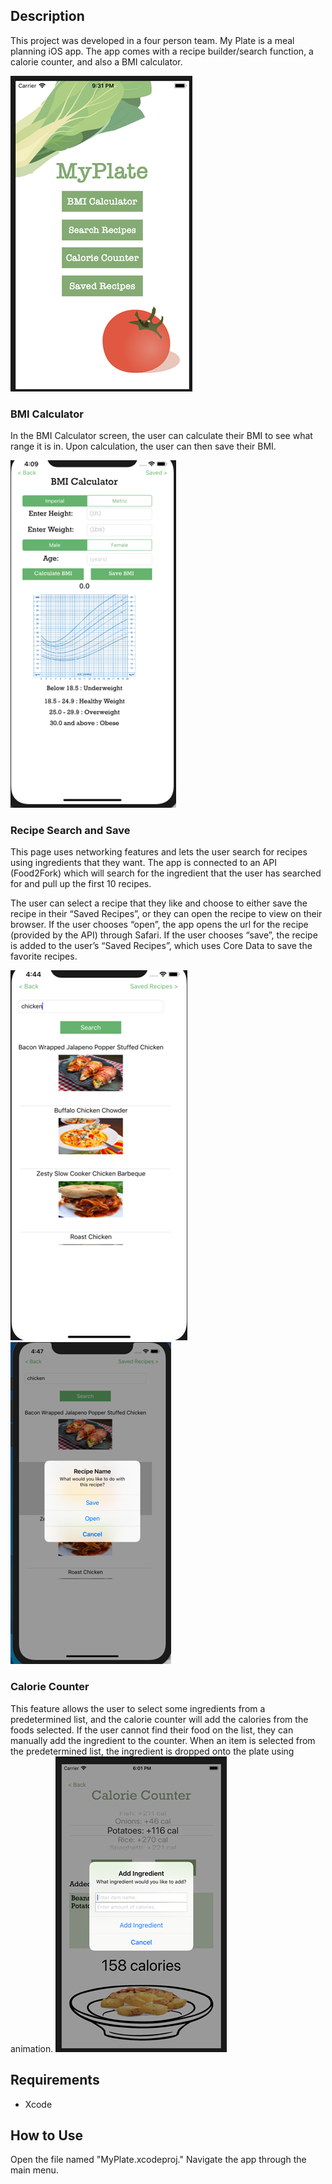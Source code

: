 ## Description
This project was developed in a four person team.
My Plate is a meal planning iOS app. The app comes with a recipe builder/search function, a calorie counter, and also a BMI calculator. 

<img src='mainMenu.png'>

### BMI Calculator
In the BMI Calculator screen, the user can calculate their BMI to see what range it is in. Upon calculation, the user can then save their BMI.

<img src='bmiCalc.png'>

### Recipe Search and Save
This page uses networking features and lets the user search for recipes using ingredients that they want. The app is connected to an API (Food2Fork) which will search for the ingredient that the user has searched for and pull up the first 10 recipes. 

The user can select a recipe that they like and choose to either save the recipe in their “Saved Recipes”, or they can open the recipe to view on their browser. If the user chooses “open”, the app opens the url for the recipe (provided by the API) through Safari. If the user chooses “save”, the recipe is added to the user’s “Saved Recipes”, which uses Core Data to save the favorite recipes.

<img src='recipeSearch.png'>  <img src='saveRecipe.png'>

### Calorie Counter
This feature allows the user to select some ingredients from a predetermined list, and the calorie counter will add the calories from the foods selected. If the user cannot find their food on the list, they can manually add the ingredient to the counter. When an item is selected from the predetermined list, the ingredient is dropped onto the plate using animation.
<img src='calorieCounter.png'>


## Requirements
- Xcode

## How to Use
Open the file named "MyPlate.xcodeproj." Navigate the app through the main menu. 